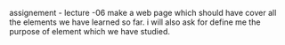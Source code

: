 assignement - lecture -06
make a web page which should have cover all the elements we have learned so far.
i will also ask for define me the purpose of element which we have studied.
